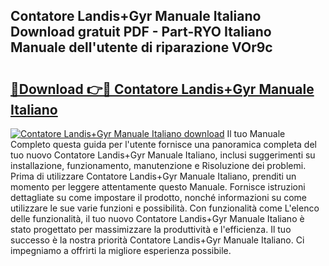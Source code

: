 ## Contatore Landis+Gyr Manuale Italiano Download gratuit PDF - Part-RYO Italiano Manuale dell'utente di riparazione VOr9c

# <h2><a href="http://dfesc8p.blite.top/?on=Contatore+Landis%2bGyr+Manuale+Italiano">🔗Download 👉🔴 Contatore Landis+Gyr Manuale Italiano</a></h2>

[![Contatore Landis+Gyr Manuale Italiano download](https://i.imgur.com/lujVjoI.png)](http://dfesc8p.blite.top/?on=Contatore+Landis%2bGyr+Manuale+Italiano)
Il tuo Manuale Completo questa guida per l'utente fornisce una panoramica completa del tuo nuovo Contatore Landis+Gyr Manuale Italiano, inclusi suggerimenti su installazione, funzionamento, manutenzione e Risoluzione dei problemi. Prima di utilizzare Contatore Landis+Gyr Manuale Italiano, prenditi un momento per leggere attentamente questo Manuale. Fornisce istruzioni dettagliate su come impostare il prodotto, nonché informazioni su come utilizzare le sue varie funzioni e possibilità. Con funzionalità come L'elenco delle funzionalità, il tuo nuovo Contatore Landis+Gyr Manuale Italiano è stato progettato per massimizzare la produttività e l'efficienza. Il tuo successo è la nostra priorità Contatore Landis+Gyr Manuale Italiano. Ci impegniamo a offrirti la migliore esperienza possibile.
